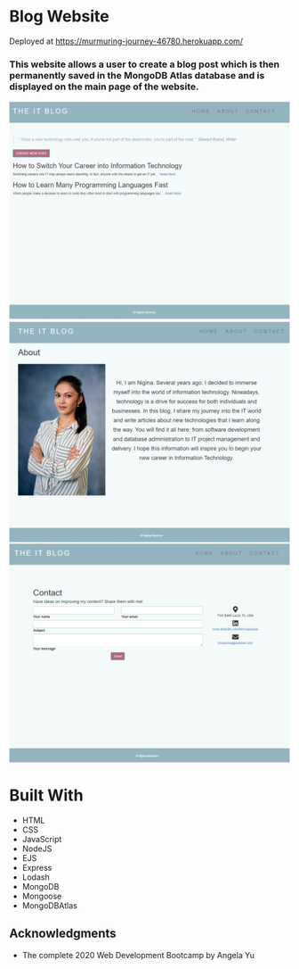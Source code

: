 # Blog Website
Deployed at https://murmuring-journey-46780.herokuapp.com/
### This website allows a user to create a blog post which is then permanently saved in the MongoDB Atlas database and is displayed on the main page of the website. 
![Image](https://github.com/nnasirova/BlogWebsite/blob/master/homescreenshot.PNG)
![Image](https://github.com/nnasirova/BlogWebsite/blob/master/aboutscreenshot.PNG)
![Image](https://github.com/nnasirova/BlogWebsite/blob/master/contactscreenshot.PNG)

# Built With
- HTML
- CSS
- JavaScript
- NodeJS
- EJS
- Express
- Lodash
- MongoDB
- Mongoose
- MongoDBAtlas

## Acknowledgments
- The complete 2020 Web Development Bootcamp by Angela Yu
